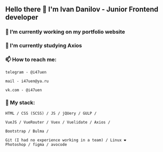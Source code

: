 ## Hello there 👋 I'm Ivan Danilov - Junior Frontend developer 

### 🔭 I’m currently working on my portfolio website
### 🌱 I'm currently studying Axios
### 📫 How to reach me: 

```
telegram - @i47uen
```
```
mail - i47uen@ya.ru
```
```
vk.com - @i47uen
```

### 👊 My stack:
```
HTML / CSS (SCSS) / JS / jQUery / GULP /
```
```
VueJS / VueRouter / Vuex / Vuelidate / Axios / 
```
```
Bootstrap / Bulma /
```
```
Git (I had no experience working in a team) / Linux ❤️
Photoshop / figma / avocode
```

